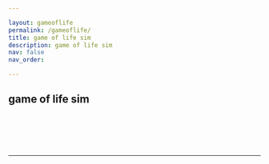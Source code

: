 ```yaml
---

layout: gameoflife
permalink: /gameoflife/
title: game of life sim
description: game of life sim
nav: false
nav_order: 

---
```

## game of life sim


<br>
<br>
<br>
<br>

---